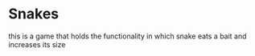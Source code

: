 # Snakes
this is a game that holds the functionality in which snake eats a bait and increases its size
